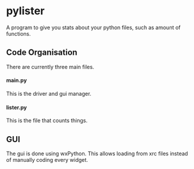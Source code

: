 # pylister

A program to give you stats about your python files, such as amount of functions.

## Code Organisation

There are currently three main files.

#### main.py
This is the driver and gui manager.

#### lister.py
This is the file that counts things.

## GUI
The gui is done using wxPython. This allows loading from xrc files instead of manually coding every widget.